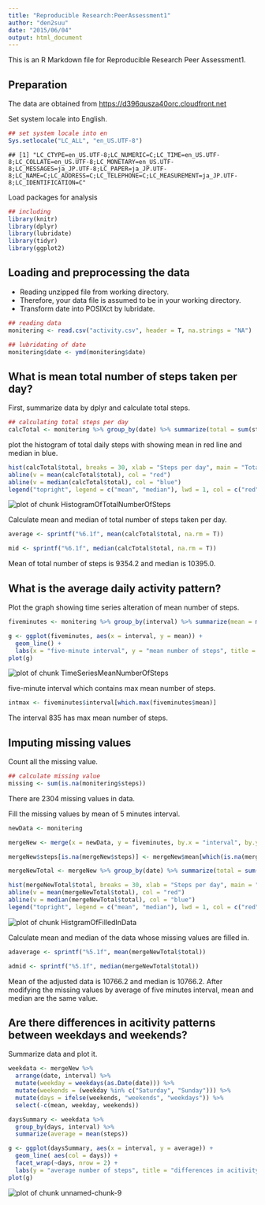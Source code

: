 ```yaml
---
title: "Reproducible Research:PeerAssessment1"
author: "den2suu"
date: "2015/06/04"
output: html_document
---
```


This is an R Markdown file for Reproducible Research Peer Assessment1.

## Preparation
The data are obtained from
https://d396qusza40orc.cloudfront.net

Set system locale into English.

```r
## set system locale into en
Sys.setlocale("LC_ALL", "en_US.UTF-8")
```

```
## [1] "LC_CTYPE=en_US.UTF-8;LC_NUMERIC=C;LC_TIME=en_US.UTF-8;LC_COLLATE=en_US.UTF-8;LC_MONETARY=en_US.UTF-8;LC_MESSAGES=ja_JP.UTF-8;LC_PAPER=ja_JP.UTF-8;LC_NAME=C;LC_ADDRESS=C;LC_TELEPHONE=C;LC_MEASUREMENT=ja_JP.UTF-8;LC_IDENTIFICATION=C"
```

Load packages for analysis


```r
## including 
library(knitr)
library(dplyr)
library(lubridate)
library(tidyr)
library(ggplot2)
```


## Loading and preprocessing the data

- Reading unzipped file from working directory.
- Therefore, your data file is assumed to be in your working directory.
- Transform date into POSIXct by lubridate.


```r
## reading data
monitering <- read.csv("activity.csv", header = T, na.strings = "NA")

## lubridating of date
monitering$date <- ymd(monitering$date)
```

## What is mean total number of steps taken per day?

First, summarize data by dplyr and calculate total steps.


```r
## calculating total steps per day
calcTotal <- monitering %>% group_by(date) %>% summarize(total = sum(steps, na.rm = T))
```

plot the histogram of total daily steps with showing mean in red line and median in blue.


```r
hist(calcTotal$total, breaks = 30, xlab = "Steps per day", main = "Total number of daily steps")
abline(v = mean(calcTotal$total), col = "red")
abline(v = median(calcTotal$total), col = "blue")
legend("topright", legend = c("mean", "median"), lwd = 1, col = c("red", "blue"))
```

![plot of chunk HistogramOfTotalNumberOfSteps](figure/HistogramOfTotalNumberOfSteps-1.png) 

Calculate mean and median of total number of steps taken per day.



```r
average <- sprintf("%6.1f", mean(calcTotal$total, na.rm = T))

mid <- sprintf("%6.1f", median(calcTotal$total, na.rm = T))
```

Mean of total number of steps is 9354.2 and median is 10395.0.

## What is the average daily activity pattern?

Plot the graph showing time series alteration of mean number of steps. 


```r
fiveminutes <- monitering %>% group_by(interval) %>% summarize(mean = mean(steps, na.rm =T))

g <- ggplot(fiveminutes, aes(x = interval, y = mean)) +
  geom_line() +
  labs(x = "five-minute interval", y = "mean number of steps", title = "Time series mean number of steps")
plot(g)
```

![plot of chunk TimeSeriesMeanNumberOfSteps](figure/TimeSeriesMeanNumberOfSteps-1.png) 

five-minute interval which contains max mean number of steps.


```r
intmax <- fiveminutes$interval[which.max(fiveminutes$mean)]
```

The interval 835 has max mean number of steps. 

## Imputing missing values

Count all the missing value.


```r
## calculate missing value
missing <- sum(is.na(monitering$steps))
```

There are 2304 missing values in data.


Fill the missing values by mean of 5 minutes interval.


```r
newData <- monitering

mergeNew <- merge(x = newData, y = fiveminutes, by.x = "interval", by.y = "interval")

mergeNew$steps[is.na(mergeNew$steps)] <- mergeNew$mean[which(is.na(mergeNew$steps))]

mergeNewTotal <- mergeNew %>% group_by(date) %>% summarize(total = sum(steps, na.rm = T))

hist(mergeNewTotal$total, breaks = 30, xlab = "Steps per day", main = "Total number of daily steps")
abline(v = mean(mergeNewTotal$total), col = "red")
abline(v = median(mergeNewTotal$total), col = "blue")
legend("topright", legend = c("mean", "median"), lwd = 1, col = c("red", "blue"))
```

![plot of chunk HistgramOfFilledInData](figure/HistgramOfFilledInData-1.png) 

Calculate mean and median of the data whose missing values are filled in.


```r
adaverage <- sprintf("%5.1f", mean(mergeNewTotal$total))

admid <- sprintf("%5.1f", median(mergeNewTotal$total))
```

Mean of the adjusted data is 10766.2 and median is 10766.2.
After modifying the missing values by average of five minutes interval, mean and median are the same value. 

## Are there differences in acitivity patterns between weekdays and weekends?

Summarize data and plot it.


```r
weekdata <- mergeNew %>% 
  arrange(date, interval) %>% 
  mutate(weekday = weekdays(as.Date(date))) %>% 
  mutate(weekends = (weekday %in% c("Saturday", "Sunday"))) %>%
  mutate(days = ifelse(weekends, "weekends", "weekdays")) %>%
  select(-c(mean, weekday, weekends))

daysSummary <- weekdata %>% 
  group_by(days, interval) %>% 
  summarize(average = mean(steps))

g <- ggplot(daysSummary, aes(x = interval, y = average)) +
  geom_line( aes(col = days)) +
  facet_wrap(~days, nrow = 2) +
  labs(y = "average number of steps", title = "differences in acitivity between weekdays and weekends")
plot(g)
```

![plot of chunk unnamed-chunk-9](figure/unnamed-chunk-9-1.png) 


